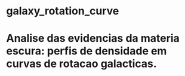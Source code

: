 # galaxy_rotation_curve

# Analise das evidencias da materia escura: perfis de densidade em curvas de rotacao  galacticas.
